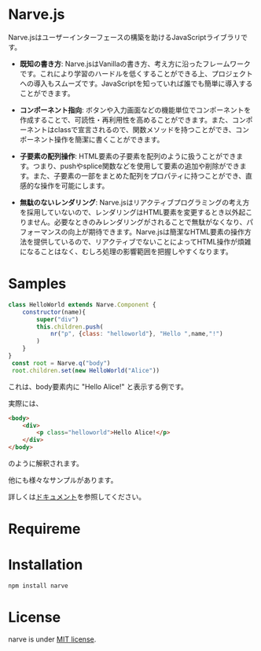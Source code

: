 # Narve.js
Narve.jsはユーザーインターフェースの構築を助けるJavaScriptライブラリです。

- **既知の書き方**: Narve.jsはVanillaの書き方、考え方に沿ったフレームワークです。これにより学習のハードルを低くすることができる上、プロジェクトへの導入もスムーズです。JavaScriptを知っていれば誰でも簡単に導入することができます。

- **コンポーネント指向**: ボタンや入力画面などの機能単位でコンポーネントを作成することで、可読性・再利用性を高めることができます。また、コンポーネントはclassで宣言されるので、関数メソッドを持つことができ、コンポーネント操作を簡潔に書くことができます。
- **子要素の配列操作**: HTML要素の子要素を配列のように扱うことができます。つまり、pushやsplice関数などを使用して要素の追加や削除ができます。また、子要素の一部をまとめた配列をプロパティに持つことができ、直感的な操作を可能にします。
- **無駄のないレンダリング**: Narve.jsはリアクティブプログラミングの考え方を採用していないので、レンダリングはHTML要素を変更するとき以外起こりません。必要なときのみレンダリングがされることで無駄がなくなり、パフォーマンスの向上が期待できます。Narve.jsは簡潔なHTML要素の操作方法を提供しているので、リアクティブでないことによってHTML操作が煩雑になることはなく、むしろ処理の影響範囲を把握しやすくなります。


# Samples
```js
class HelloWorld extends Narve.Component {
    constructor(name){
        super("div")
        this.children.push(
            nr("p", {class: "helloworld"}, "Hello ",name,"!")
        )
    }
}
 const root = Narve.q("body")
 root.children.set(new HelloWorld("Alice"))
```
これは、body要素内に "Hello Alice!" と表示する例です。

実際には、
```html
<body>
    <div>
        <p class="helloworld">Hello Alice!</p>
    </div>
</body>
```
のように解釈されます。

他にも様々なサンプルがあります。

詳しくは[ドキュメント](https://shintoyamamoto.github.io/)を参照してください。

# Requireme

# Installation
```cmd
npm install narve
```
# License

narve is under [MIT license](https://en.wikipedia.org/wiki/MIT_License).
